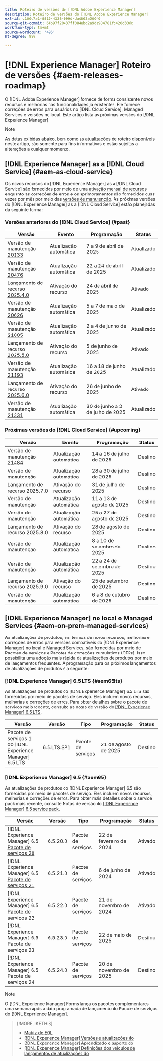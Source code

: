 ```yaml
---
title: Roteiro de versões do [!DNL Adobe Experience Manager]
description: Roteiro de versões do [!DNL Adobe Experience Manager]
exl-id: c106d7a1-8810-4328-b99d-dad862a50640
source-git-commit: 64b97f20437ff084ebd2a9da984781fc420d33dc
workflow-type: tm+mt
source-wordcount: '496'
ht-degree: 99%

---
```



# [!DNL Experience Manager] Roteiro de versões {#aem-releases-roadmap}

O [!DNL Adobe Experience Manager] fornece de forma consistente novos recursos e melhorias nas funcionalidades já existentes. Ele fornece correções de erros para usuários no [!DNL Cloud Service], Managed Services e versões no local. Este artigo lista as próximas versões do [!DNL Experience Manager].

>[!NOTE]
>
>As datas exibidas abaixo, bem como as atualizações de roteiro disponíveis neste artigo, são somente para fins informativos e estão sujeitas a alterações a qualquer momento.

## [!DNL Experience Manager] as a [!DNL Cloud Service] {#aem-as-cloud-service}

Os novos recursos do [!DNL Experience Manager] as a [!DNL Cloud Service] são fornecidos por meio de uma [ativação mensal de recursos](https://experienceleague.adobe.com/pt-br/docs/experience-manager-cloud-service/content/release-notes/release-notes/release-notes-current), enquanto as correções de erros e os aprimoramentos são fornecidos duas vezes por mês por meio das [versões de manutenção](https://experienceleague.adobe.com/pt-br/docs/experience-manager-cloud-service/content/release-notes/maintenance/latest).
As próximas versões do [!DNL Experience Manager] as a [!DNL Cloud Service] estão planejadas da seguinte forma:

### Versões anteriores do [!DNL Cloud Service] {#past}

| Versão | Evento | Programação | Status |
|---|---|---|---|
| Versão de manutenção [20133](https://experienceleague.adobe.com/pt-br/docs/experience-manager-cloud-service/content/release-notes/maintenance/2025/2025-4-0#20133) | Atualização automática | 7 a 9 de abril de 2025 | Atualizado |
| Versão de manutenção [20476](https://experienceleague.adobe.com/pt-br/docs/experience-manager-cloud-service/content/release-notes/maintenance/2025/2025-4-0#20476) | Atualização automática | 22 a 24 de abril de 2025 | Atualizado |
| Lançamento de recurso [2025.4.0](https://experienceleague.adobe.com/pt-br/docs/experience-manager-cloud-service/content/release-notes/release-notes/2025/release-notes-2025-4-0) | Ativação do recurso | 24 de abril de 2025 | Ativado |
| Versão de manutenção [20626](https://experienceleague.adobe.com/pt-br/docs/experience-manager-cloud-service/content/release-notes/maintenance/2025/2025-5-0#20626) | Atualização automática | 5 a 7 de maio de 2025 | Atualizado |
| Versão de manutenção [21005](https://experienceleague.adobe.com/pt-br/docs/experience-manager-cloud-service/content/release-notes/maintenance/2025/2025-5-0#21005) | Atualização automática | 2 a 4 de junho de 2025 | Atualizado |
| Lançamento de recurso [2025.5.0](https://experienceleague.adobe.com/pt-br/docs/experience-manager-cloud-service/content/release-notes/release-notes/2025/release-notes-2025-5-0) | Ativação do recurso | 5 de junho de 2025 | Ativado |
| Versão de manutenção [21193](https://experienceleague.adobe.com/pt-br/docs/experience-manager-cloud-service/content/release-notes/maintenance/2025/2025-6-0) | Atualização automática | 16 a 18 de junho de 2025 | Atualizado |
| Lançamento de recurso [2025.6.0](https://experienceleague.adobe.com/pt-br/docs/experience-manager-cloud-service/content/release-notes/release-notes/release-notes-current) | Ativação do recurso | 26 de junho de 2025 | Ativado |
| Versão de manutenção [21331](https://experienceleague.adobe.com/en/docs/experience-manager-cloud-service/content/release-notes/maintenance/2025/2025-7-0#21331) | Atualização automática | 30 de junho a 2 de julho de 2025 | Atualizado |

### Próximas versões do [!DNL Cloud Service] {#upcoming}

| Versão | Evento | Programação | Status |
|---|---|---|---|
| Versão de manutenção [21484](https://experienceleague.adobe.com/pt-br/docs/experience-manager-cloud-service/content/release-notes/maintenance/latest) | Atualização automática | 14 a 16 de julho de 2025 | Destino |
| Versão de manutenção | Atualização automática | 28 a 30 de julho de 2025 | Destino |
| Lançamento de recurso 2025.7.0 | Ativação do recurso | 31 de julho de 2025 | Destino |
| Versão de manutenção | Atualização automática | 11 a 13 de agosto de 2025 | Destino |
| Versão de manutenção | Atualização automática | 25 a 27 de agosto de 2025 | Destino |
| Lançamento de recurso 2025.8.0 | Ativação do recurso | 28 de agosto de 2025 | Destino |
| Versão de manutenção | Atualização automática | 8 a 10 de setembro de 2025 | Destino |
| Versão de manutenção | Atualização automática | 22 a 24 de setembro de 2025 | Destino |
| Lançamento de recurso 2025.9.0 | Ativação do recurso | 25 de setembro de 2025 | Destino |
| Versão de manutenção | Atualização automática | 6 a 8 de outubro de 2025 | Destino |

## [!DNL Experience Manager] no local e Managed Services {#aem-on-prem-managed-services}

As atualizações de produtos, em termos de novos recursos, melhorias e correções de erros para versões compatíveis do [!DNL Experience Manager] no local e Managed Services, são fornecidas por meio de Pacotes de serviços e Pacotes de correções cumulativos (CFPs). Isso possibilita uma adoção mais rápida de atualizações de produtos por meio de lançamentos frequentes. A programação para os próximos lançamentos de atualizações de produtos é a seguinte:

### [!DNL Experience Manager] 6.5 LTS {#aem65lts}

As atualizações de produtos do [!DNL Experience Manager] 6.5 LTS são fornecidas por meio de pacotes de serviço. Eles incluem novos recursos, melhorias e correções de erros. Para obter detalhes sobre o pacote de serviços mais recente, consulte as notas de versão do [[!DNL Experience Manager]  6.5 LTS](https://experienceleague.adobe.com/pt-br/docs/experience-manager-65-lts/content/release-notes/release-notes).

| Versão | Versão | Tipo | Programação | Status |
|---|---|---|---|---|
| Pacote de serviços 1 do [!DNL Experience Manager] 6.5 LTS | 6.5.LTS.SP1 | Pacote de serviços | 21 de agosto de 2025 | Destino |

### [!DNL Experience Manager] 6.5 {#aem65}

As atualizações de produtos do [!DNL Experience Manager] 6.5 são fornecidas por meio de pacotes de serviço. Eles incluem novos recursos, melhorias e correções de erros. Para obter mais detalhes sobre o service pack mais recente, consulte Notas de versão do [[!DNL Experience Manager] 6.5 service pack](https://experienceleague.adobe.com/pt-br/docs/experience-manager-65/content/release-notes/release-notes).

| Versão | Versão | Tipo | Programação | Status |
|---|---|---|---|---|
| [!DNL Experience Manager] 6.5 [Pacote de serviços 20](https://experienceleague.adobe.com/pt-br/docs/experience-manager-65/content/release-notes/service-pack/6-5-20) | 6.5.20.0 | Pacote de serviços | 22 de fevereiro de 2024 | Ativado |
| [!DNL Experience Manager] 6.5 [Pacote de serviços 21](https://experienceleague.adobe.com/pt-br/docs/experience-manager-65/content/release-notes/service-pack/6-5-21) | 6.5.21.0 | Pacote de serviços | 6 de junho de 2024 | Ativado |
| [!DNL Experience Manager] 6.5 [Pacote de serviços 22](https://experienceleague.adobe.com/pt-br/docs/experience-manager-65/content/release-notes/release-notes) | 6.5.22.0 | Pacote de serviços | 21 de novembro de 2024 | Ativado |
| [!DNL Experience Manager] 6.5 Pacote de serviços 23 | 6.5.23.0 | Pacote de serviços | 22 de maio de 2025 | Destino |
| [!DNL Experience Manager] 6.5 Pacote de serviços 24 | 6.5.24.0 | Pacote de serviços | 20 de novembro de 2025 | Destino |

>[!NOTE]
>
>O [!DNL Experience Manager] Forms lança os pacotes complementares uma semana após a data programada de lançamento do Pacote de serviços do [!DNL Experience Manager].

>[!MORELIKETHIS]
>
>* [Matriz de EOL](https://helpx.adobe.com/br/support/programs/eol-matrix.html)
>* [[!DNL Experience Manager] Versões e atualizações do](https://experienceleague.adobe.com/pt-br/docs/experience-manager-release-information/aem-release-updates/aem-releases-updates)
>* [[!DNL Experience Manager] Aprendizado e suporte do](https://experienceleague.adobe.com/pt-br/docs/experience-manager-cloud-service)
>* [[!DNL Experience Manager] Definições dos veículos de lançamentos de atualizações do](/help/using/update-release-vehicle-definitions.md)
